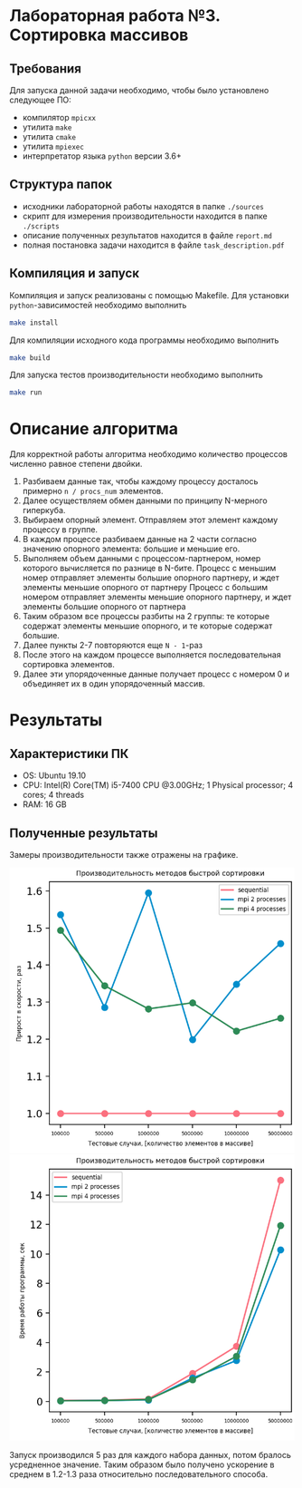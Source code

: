 # Лабораторная работа №3. Сортировка массивов

## Требования
Для запуска данной задачи необходимо, чтобы было установлено следующее ПО:
 - компилятор `mpicxx`
 - утилита `make`
 - утилита `cmake`
 - утилита `mpiexec`
 - интерпретатор языка `python` версии 3.6+
 
## Структура папок
- исходники лабораторной работы находятся в папке `./sources`
- скрипт для измерения производительности находится в папке `./scripts`
- описание полученных результатов находится в файле `report.md`
- полная постановка задачи находится в файле `task_description.pdf` 

## Компиляция и запуск
Компиляция и запуск реализованы с помощью Makefile.
Для установки `python`-зависимостей необходимо выполнить
```bash
make install
```
Для компиляции исходного кода программы необходимо выполнить
```bash
make build
```
Для запуска тестов производительности необходимо выполнить
```bash
make run
```

# Описание алгоритма
Для корректной работы алгоритма необходимо количество процессов численно равное степени двойки.

1. Разбиваем данные так, чтобы каждому процессу досталось примерно `n / procs_num` элементов.
2. Далее осуществляем обмен данными по принципу N-мерного гиперкуба.
3. Выбираем опорный элемент. Отправляем этот элемент каждому процессу в группе.
4. В каждом процессе разбиваем данные на 2 части согласно значению опорного элемента: большие и меньшие его.
5. Выполняем объем данными с процессом-партнером, номер которого вычисляется по разнице в N-бите.
    Процесс с меньшим номер отправляет элементы большие опорного партнеру, и ждет элементы меньшие опорного от партнеру
    Процесс с большим номером отправляет элементы меньшие опорного партнеру, и ждет элементы большие опорного от партнера
6. Таким образом все процессы разбиты на 2 группы: те которые содержат элементы меньшие опорного, и те которые содержат большие.
7. Далее пункты 2-7 повторяются еще `N - 1`-раз
8. После этого на каждом процессе выполняется последовательная сортировка элементов.
9. Далее эти упорядоченные данные получает процесс с номером 0 и объединяет их в один упорядоченный массив.


# Результаты 

## Характеристики ПК
- OS: Ubuntu 19.10
- CPU: Intel(R) Core(TM) i5-7400 CPU @3.00GHz; 1 Physical processor; 4 cores; 4 threads
- RAM: 16 GB

## Полученные результаты
Замеры производительности также отражены на графике.

![Effieciency](pictures/task_3_efficiency_report.png)
![Time](pictures/task_3_time_report.png)

Запуск производился 5 раз для каждого набора данных, потом бралось усредненное значение.
Таким образом было получено ускорение в среднем в 1.2-1.3 раза относительно последовательного способа. 